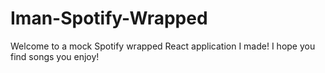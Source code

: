 # Iman-Spotify-Wrapped
Welcome to a mock Spotify wrapped React application I made! I hope you find songs you enjoy!
